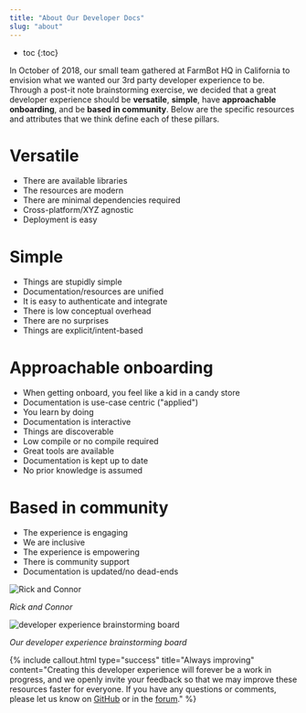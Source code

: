 ```yaml
---
title: "About Our Developer Docs"
slug: "about"
---
```


* toc
{:toc}

In October of 2018, our small team gathered at FarmBot HQ in California to envision what we wanted our 3rd party developer experience to be. Through a post-it note brainstorming exercise, we decided that a great developer experience should be **versatile**, **simple**, have **approachable onboarding**, and be **based in community**. Below are the specific resources and attributes that we think define each of these pillars.

# Versatile
- There are available libraries
- The resources are modern
- There are minimal dependencies required
- Cross-platform/XYZ agnostic
- Deployment is easy

# Simple
- Things are stupidly simple
- Documentation/resources are unified
- It is easy to authenticate and integrate
- There is low conceptual overhead
- There are no surprises
- Things are explicit/intent-based

# Approachable onboarding
- When getting onboard, you feel like a kid in a candy store
- Documentation is use-case centric ("applied")
- You learn by doing
- Documentation is interactive
- Things are discoverable
- Low compile or no compile required
- Great tools are available
- Documentation is kept up to date
- No prior knowledge is assumed

# Based in community
- The experience is engaging
- We are inclusive
- The experience is empowering
- There is community support
- Documentation is updated/no dead-ends

![Rick and Connor](_images/rick_and_connor.jpg)

_Rick and Connor_



![developer experience brainstorming board](_images/developer_experience_brainstorming_board.jpg)

_Our developer experience brainstorming board_



{%
include callout.html
type="success"
title="Always improving"
content="Creating this developer experience will forever be a work in progress, and we openly invite your feedback so that we may improve these resources faster for everyone. If you have any questions or comments, please let us know on [GitHub](http://github.com/FarmBot) or in the [forum](https://forum.farmbot.org/c/software/software-development)."
%}

